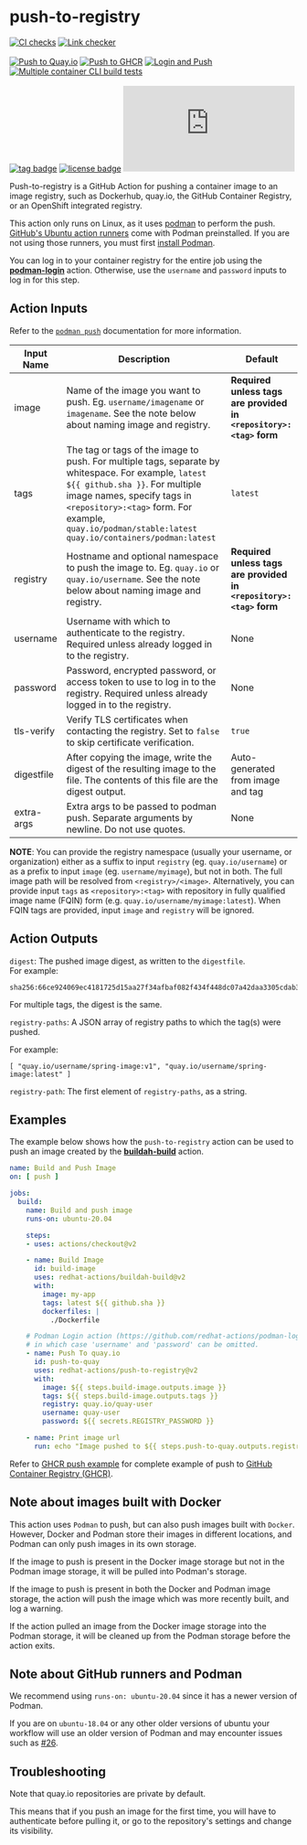 # push-to-registry

[![CI checks](https://github.com/redhat-actions/push-to-registry/workflows/CI%20checks/badge.svg)](https://github.com/redhat-actions/push-to-registry/actions?query=workflow%3A%22CI+checks%22)
[![Link checker](https://github.com/redhat-actions/push-to-registry/workflows/Link%20checker/badge.svg)](https://github.com/redhat-actions/push-to-registry/actions?query=workflow%3A%22Link+checker%22)
<br><br>
[![Push to Quay.io](https://github.com/redhat-actions/push-to-registry/actions/workflows/quay-push.yaml/badge.svg)](https://github.com/redhat-actions/push-to-registry/actions/workflows/quay-push.yaml)
[![Push to GHCR](https://github.com/redhat-actions/push-to-registry/actions/workflows/ghcr-push.yaml/badge.svg)](https://github.com/redhat-actions/push-to-registry/actions/workflows/ghcr-push.yaml)
[![Login and Push](https://github.com/redhat-actions/push-to-registry/workflows/Login%20and%20Push/badge.svg)](https://github.com/redhat-actions/push-to-registry/actions?query=workflow%3A%22Login+and+Push%22)
[![Multiple container CLI build tests](https://github.com/redhat-actions/push-to-registry/workflows/Multiple%20container%20CLI%20build%20tests/badge.svg)](https://github.com/redhat-actions/push-to-registry/actions?query=workflow%3A%22Multiple+container+CLI+build+tests%22)
<br><br>
[![tag badge](https://img.shields.io/github/v/tag/redhat-actions/push-to-registry)](https://github.com/redhat-actions/push-to-registry/tags)
[![license badge](https://img.shields.io/github/license/redhat-actions/push-to-registry)](./LICENSE)
[![size badge](https://img.shields.io/github/size/redhat-actions/push-to-registry/dist/index.js)](./dist)

Push-to-registry is a GitHub Action for pushing a container image to an image registry, such as Dockerhub, quay&#46;io, the GitHub Container Registry, or an OpenShift integrated registry.

This action only runs on Linux, as it uses [podman](https://github.com/containers/Podman) to perform the push. [GitHub's Ubuntu action runners](https://github.com/actions/virtual-environments#available-environments) come with Podman preinstalled. If you are not using those runners, you must first [install Podman](https://podman.io/getting-started/installation).

You can log in to your container registry for the entire job using the [**podman-login**](https://github.com/redhat-actions/podman-login) action. Otherwise, use the `username` and `password` inputs to log in for this step.

## Action Inputs

Refer to the [`podman push`](http://docs.podman.io/en/latest/markdown/podman-manifest-push.1.html) documentation for more information.

| Input Name | Description | Default |
| ---------- | ----------- | ------- |
| image	| Name of the image you want to push. Eg. `username/imagename` or `imagename`. See the note below about naming image and registry. | **Required unless tags are provided in `<repository>:<tag>` form**
| tags | The tag or tags of the image to push. For multiple tags, separate by whitespace. For example, `latest ${{ github.sha }}`. For multiple image names, specify tags in `<repository>:<tag>` form. For example, `quay.io/podman/stable:latest quay.io/containers/podman:latest` | `latest`
| registry | Hostname and optional namespace to push the image to. Eg. `quay.io` or `quay.io/username`. See the note below about naming image and registry. | **Required unless tags are provided in `<repository>:<tag>` form**
| username | Username with which to authenticate to the registry. Required unless already logged in to the registry. | None
| password | Password, encrypted password, or access token to use to log in to the registry. Required unless already logged in to the registry. | None
| tls-verify | Verify TLS certificates when contacting the registry. Set to `false` to skip certificate verification. | `true`
| digestfile | After copying the image, write the digest of the resulting image to the file. The contents of this file are the digest output. | Auto-generated from image and tag
| extra-args | Extra args to be passed to podman push. Separate arguments by newline. Do not use quotes. | None

**NOTE**: You can provide the registry namespace (usually your username, or organization) either as a suffix to input `registry` (eg. `quay.io/username`) or as a prefix to input `image` (eg. `username/myimage`), but not in both. The full image path will be resolved from `<registry>/<image>`. Alternatively, you can provide input `tags` as `<repository>:<tag>` with repository in fully qualified image name (FQIN) form (e.g. `quay.io/username/myimage:latest`). When FQIN tags are provided, input `image` and `registry` will be ignored.

## Action Outputs

`digest`: The pushed image digest, as written to the `digestfile`.<br>
For example:
```
sha256:66ce924069ec4181725d15aa27f34afbaf082f434f448dc07a42daa3305cdab3
```

For multiple tags, the digest is the same.

`registry-paths`: A JSON array of registry paths to which the tag(s) were pushed.<br>

For example:

```
[ "quay.io/username/spring-image:v1", "quay.io/username/spring-image:latest" ]
```

`registry-path`: The first element of `registry-paths`, as a string.

## Examples

The example below shows how the `push-to-registry` action can be used to push an image created by the [**buildah-build**](https://github.com/redhat-actions/buildah-build) action.

```yaml
name: Build and Push Image
on: [ push ]

jobs:
  build:
    name: Build and push image
    runs-on: ubuntu-20.04

    steps:
    - uses: actions/checkout@v2

    - name: Build Image
      id: build-image
      uses: redhat-actions/buildah-build@v2
      with:
        image: my-app
        tags: latest ${{ github.sha }}
        dockerfiles: |
          ./Dockerfile

    # Podman Login action (https://github.com/redhat-actions/podman-login) also be used to log in,
    # in which case 'username' and 'password' can be omitted.
    - name: Push To quay.io
      id: push-to-quay
      uses: redhat-actions/push-to-registry@v2
      with:
        image: ${{ steps.build-image.outputs.image }}
        tags: ${{ steps.build-image.outputs.tags }}
        registry: quay.io/quay-user
        username: quay-user
        password: ${{ secrets.REGISTRY_PASSWORD }}

    - name: Print image url
      run: echo "Image pushed to ${{ steps.push-to-quay.outputs.registry-paths }}"
```

Refer to [GHCR push example](./.github/workflows/ghcr-push.yaml) for complete example of push to [GitHub Container Registry (GHCR)](https://docs.github.com/en/packages/working-with-a-github-packages-registry/working-with-the-container-registry).

## Note about images built with Docker

This action uses `Podman` to push, but can also push images built with `Docker`. However, Docker and Podman store their images in different locations, and Podman can only push images in its own storage.

If the image to push is present in the Docker image storage but not in the Podman image storage, it will be pulled into Podman's storage.

If the image to push is present in both the Docker and Podman image storage, the action will push the image which was more recently built, and log a warning.

If the action pulled an image from the Docker image storage into the Podman storage, it will be cleaned up from the Podman storage before the action exits.

## Note about GitHub runners and Podman
We recommend using `runs-on: ubuntu-20.04` since it has a newer version of Podman.

If you are on `ubuntu-18.04` or any other older versions of ubuntu your workflow will use an older version of Podman and may encounter issues such as [#26](https://github.com/redhat-actions/push-to-registry/issues/26).

## Troubleshooting
Note that quay.io repositories are private by default.<br>

This means that if you push an image for the first time, you will have to authenticate before pulling it, or go to the repository's settings and change its visibility.
